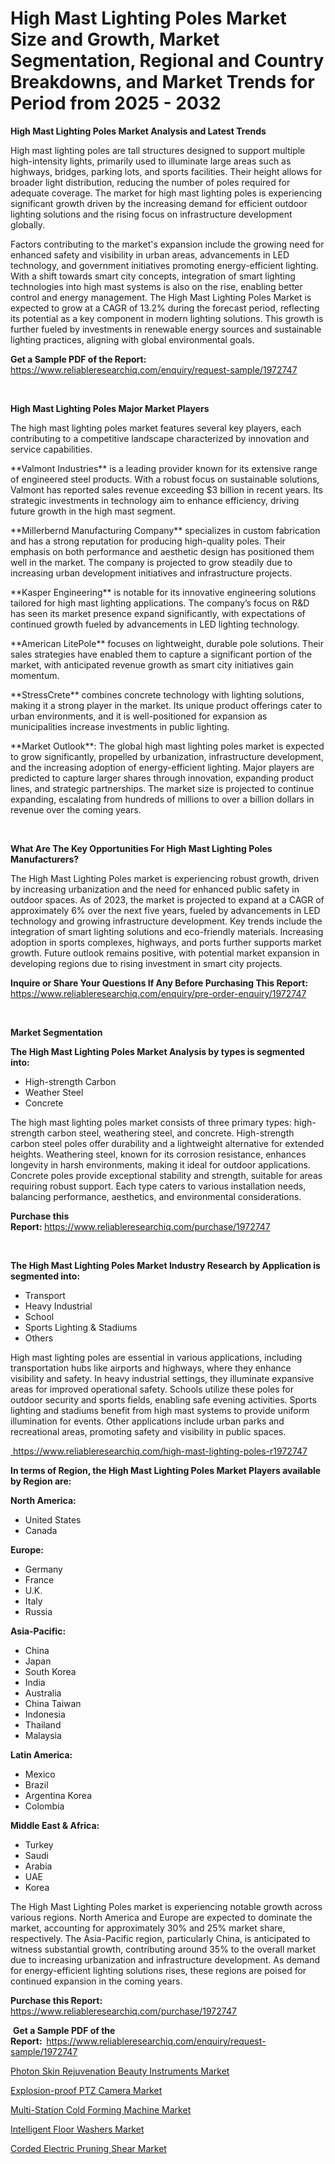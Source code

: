 <p><h1>High Mast Lighting Poles Market Size and Growth, Market Segmentation, Regional and Country Breakdowns, and Market Trends for Period from 2025 -  2032</h1></p><p><strong>High Mast Lighting Poles Market Analysis and Latest Trends</strong></p>
<p><p>High mast lighting poles are tall structures designed to support multiple high-intensity lights, primarily used to illuminate large areas such as highways, bridges, parking lots, and sports facilities. Their height allows for broader light distribution, reducing the number of poles required for adequate coverage. The market for high mast lighting poles is experiencing significant growth driven by the increasing demand for efficient outdoor lighting solutions and the rising focus on infrastructure development globally.</p><p>Factors contributing to the market's expansion include the growing need for enhanced safety and visibility in urban areas, advancements in LED technology, and government initiatives promoting energy-efficient lighting. With a shift towards smart city concepts, integration of smart lighting technologies into high mast systems is also on the rise, enabling better control and energy management. The High Mast Lighting Poles Market is expected to grow at a CAGR of 13.2% during the forecast period, reflecting its potential as a key component in modern lighting solutions. This growth is further fueled by investments in renewable energy sources and sustainable lighting practices, aligning with global environmental goals.</p></p>
<p><strong>Get a Sample PDF of the Report:&nbsp;</strong> <a href="https://www.reliableresearchiq.com/enquiry/request-sample/1972747?utm_campaign=1087&utm_medium=2&utm_source=Github&utm_content=ia&utm_term=28022025&utm_id=high-mast-lighting-poles">https://www.reliableresearchiq.com/enquiry/request-sample/1972747</a></p>
<p>&nbsp;</p>
<p><strong>High Mast Lighting Poles Major Market Players</strong></p>
<p><p>The high mast lighting poles market features several key players, each contributing to a competitive landscape characterized by innovation and service capabilities.</p><p>**Valmont Industries** is a leading provider known for its extensive range of engineered steel products. With a robust focus on sustainable solutions, Valmont has reported sales revenue exceeding $3 billion in recent years. Its strategic investments in technology aim to enhance efficiency, driving future growth in the high mast segment.</p><p>**Millerbernd Manufacturing Company** specializes in custom fabrication and has a strong reputation for producing high-quality poles. Their emphasis on both performance and aesthetic design has positioned them well in the market. The company is projected to grow steadily due to increasing urban development initiatives and infrastructure projects.</p><p>**Kasper Engineering** is notable for its innovative engineering solutions tailored for high mast lighting applications. The company’s focus on R&D has seen its market presence expand significantly, with expectations of continued growth fueled by advancements in LED lighting technology.</p><p>**American LitePole** focuses on lightweight, durable pole solutions. Their sales strategies have enabled them to capture a significant portion of the market, with anticipated revenue growth as smart city initiatives gain momentum.</p><p>**StressCrete** combines concrete technology with lighting solutions, making it a strong player in the market. Its unique product offerings cater to urban environments, and it is well-positioned for expansion as municipalities increase investments in public lighting.</p><p>**Market Outlook**: The global high mast lighting poles market is expected to grow significantly, propelled by urbanization, infrastructure development, and the increasing adoption of energy-efficient lighting. Major players are predicted to capture larger shares through innovation, expanding product lines, and strategic partnerships. The market size is projected to continue expanding, escalating from hundreds of millions to over a billion dollars in revenue over the coming years.</p></p>
<p>&nbsp;</p>
<p><strong>What Are The Key Opportunities For High Mast Lighting Poles Manufacturers?</strong></p>
<p><p>The High Mast Lighting Poles market is experiencing robust growth, driven by increasing urbanization and the need for enhanced public safety in outdoor spaces. As of 2023, the market is projected to expand at a CAGR of approximately 6% over the next five years, fueled by advancements in LED technology and growing infrastructure development. Key trends include the integration of smart lighting solutions and eco-friendly materials. Increasing adoption in sports complexes, highways, and ports further supports market growth. Future outlook remains positive, with potential market expansion in developing regions due to rising investment in smart city projects.</p></p>
<p><strong>Inquire or Share Your Questions If Any Before Purchasing This Report:</strong> <a href="https://www.reliableresearchiq.com/enquiry/pre-order-enquiry/1972747?utm_campaign=1087&utm_medium=2&utm_source=Github&utm_content=ia&utm_term=28022025&utm_id=high-mast-lighting-poles">https://www.reliableresearchiq.com/enquiry/pre-order-enquiry/1972747</a></p>
<p>&nbsp;</p>
<p><strong>Market Segmentation</strong></p>
<p><strong>The High Mast Lighting Poles Market Analysis by types is segmented into:</strong></p>
<p><ul><li>High-strength Carbon</li><li>Weather Steel</li><li>Concrete</li></ul></p>
<p><p>The high mast lighting poles market consists of three primary types: high-strength carbon steel, weathering steel, and concrete. High-strength carbon steel poles offer durability and a lightweight alternative for extended heights. Weathering steel, known for its corrosion resistance, enhances longevity in harsh environments, making it ideal for outdoor applications. Concrete poles provide exceptional stability and strength, suitable for areas requiring robust support. Each type caters to various installation needs, balancing performance, aesthetics, and environmental considerations.</p></p>
<p><strong>Purchase this Report:&nbsp;</strong><a href="https://www.reliableresearchiq.com/purchase/1972747?utm_campaign=1087&utm_medium=2&utm_source=Github&utm_content=ia&utm_term=28022025&utm_id=high-mast-lighting-poles">https://www.reliableresearchiq.com/purchase/1972747</a></p>
<p>&nbsp;</p>
<p><strong>The High Mast Lighting Poles Market Industry Research by Application is segmented into:</strong></p>
<p><ul><li>Transport</li><li>Heavy Industrial</li><li>School</li><li>Sports Lighting & Stadiums</li><li>Others</li></ul></p>
<p><p>High mast lighting poles are essential in various applications, including transportation hubs like airports and highways, where they enhance visibility and safety. In heavy industrial settings, they illuminate expansive areas for improved operational safety. Schools utilize these poles for outdoor security and sports fields, enabling safe evening activities. Sports lighting and stadiums benefit from high mast systems to provide uniform illumination for events. Other applications include urban parks and recreational areas, promoting safety and visibility in public spaces.</p></p>
<p><a href="https://www.reliableresearchiq.com/high-mast-lighting-poles-r1972747?utm_campaign=1087&utm_medium=2&utm_source=Github&utm_content=ia&utm_term=28022025&utm_id=high-mast-lighting-poles">&nbsp;https://www.reliableresearchiq.com/high-mast-lighting-poles-r1972747</a></p>
<p><strong>In terms of Region, the High Mast Lighting Poles Market Players available by Region are:</strong></p>
<p>
    <p> <strong> North America: </strong>
        <ul>
            <li>United States</li>
            <li>Canada</li>
        </ul>
        </p> 
    <p> <strong> Europe: </strong>
        <ul>
            <li>Germany</li>
            <li>France</li>
            <li>U.K.</li>
            <li>Italy</li>
            <li>Russia</li>
        </ul>
        </p> 
    <p> <strong> Asia-Pacific: </strong>
        <ul>
            <li>China</li>
            <li>Japan</li>
            <li>South Korea</li>
            <li>India</li>
            <li>Australia</li>
            <li>China Taiwan</li>
            <li>Indonesia</li>
            <li>Thailand</li>
            <li>Malaysia</li>
        </ul>
        </p> 
    <p> <strong> Latin America: </strong>
        <ul>
            <li>Mexico</li>
            <li>Brazil</li>
            <li>Argentina Korea</li>
            <li>Colombia</li>
        </ul>
        </p> 
    <p> <strong> Middle East & Africa: </strong>
        <ul>
            <li>Turkey</li>
            <li>Saudi</li>
            <li>Arabia</li>
            <li>UAE</li>
            <li>Korea</li>
        </ul>
    </p>
    </p>
<p><p>The High Mast Lighting Poles market is experiencing notable growth across various regions. North America and Europe are expected to dominate the market, accounting for approximately 30% and 25% market share, respectively. The Asia-Pacific region, particularly China, is anticipated to witness substantial growth, contributing around 35% to the overall market due to increasing urbanization and infrastructure development. As demand for energy-efficient lighting solutions rises, these regions are poised for continued expansion in the coming years.</p></p>
<p><strong>Purchase this Report: </strong><a href="https://www.reliableresearchiq.com/purchase/1972747?utm_campaign=1087&utm_medium=2&utm_source=Github&utm_content=ia&utm_term=28022025&utm_id=high-mast-lighting-poles">https://www.reliableresearchiq.com/purchase/1972747</a></p>
<p>&nbsp;<strong>Get a Sample PDF of the Report:&nbsp;&nbsp;</strong><a href="https://www.reliableresearchiq.com/enquiry/request-sample/1972747?utm_campaign=1087&utm_medium=2&utm_source=Github&utm_content=ia&utm_term=28022025&utm_id=high-mast-lighting-poles">https://www.reliableresearchiq.com/enquiry/request-sample/1972747</a></p>
<p><strong></strong></p>
<p><p><a href="https://github.com/chaturberville8181/Market-Research-Report-List-1/blob/main/photon-skin-rejuvenation-beauty-instruments-market.md?utm_campaign=1087&utm_medium=2&utm_source=Github&utm_content=ia&utm_term=28022025&utm_id=high-mast-lighting-poles">Photon Skin Rejuvenation Beauty Instruments Market</a></p><p><a href="https://github.com/FahadAhmed223/Market-Research-Report-List-1/blob/main/explosion-proof-ptz-camera-market.md?utm_campaign=1087&utm_medium=2&utm_source=Github&utm_content=ia&utm_term=28022025&utm_id=high-mast-lighting-poles">Explosion-proof PTZ Camera Market</a></p><p><a href="https://github.com/oliveroste6/Market-Research-Report-List-1/blob/main/multi-station-cold-forming-machine-market.md?utm_campaign=1087&utm_medium=2&utm_source=Github&utm_content=ia&utm_term=28022025&utm_id=high-mast-lighting-poles">Multi-Station Cold Forming Machine Market</a></p><p><a href="https://github.com/carendesrochers299/Market-Research-Report-List-1/blob/main/intelligent-floor-washers-market.md?utm_campaign=1087&utm_medium=2&utm_source=Github&utm_content=ia&utm_term=28022025&utm_id=high-mast-lighting-poles">Intelligent Floor Washers Market</a></p><p><a href="https://github.com/sherikacas30/Market-Research-Report-List-1/blob/main/corded-electric-pruning-shear-market.md?utm_campaign=1087&utm_medium=2&utm_source=Github&utm_content=ia&utm_term=28022025&utm_id=high-mast-lighting-poles">Corded Electric Pruning Shear Market</a></p></p>